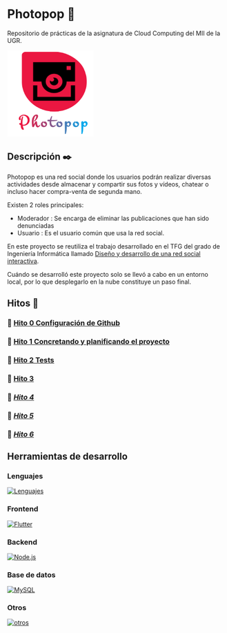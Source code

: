 # Photopop :iphone:
Repositorio de prácticas de la asignatura de Cloud Computing del MII de la UGR.

<img src="/app/frontend/assets/images/imagotipo.png" width="200" height="200">

## Descripción :black_nib:

Photopop es una red social donde los usuarios podrán realizar diversas actividades desde almacenar y compartir sus fotos y vídeos, chatear o incluso hacer compra-venta de segunda mano.

Existen 2 roles principales:

- Moderador : Se encarga de eliminar las publicaciones que han sido denunciadas
- Usuario : Es el usuario común que usa la red social.

En este proyecto se reutiliza el trabajo desarrollado en el TFG del grado de Ingeniería Informática llamado [Diseño y desarrollo de una red social interactiva](/docs/TFG/Memoria_TFG_RAFAEL_GUZMÁN_VALVERDE%20.pdf). 

Cuándo se desarrolló este proyecto solo se llevó a cabo en un entorno local, por lo que desplegarlo en la nube constituye un paso final.

## Hitos :pushpin:

### :round_pushpin: [Hito 0 Configuración de Github](docs/hito0/hito0.md)
### :round_pushpin: [Hito 1 Concretando y planificando el proyecto](docs/hito1/hito1.md)
### :round_pushpin: [Hito 2 Tests](docs/hito2/hito2.md)
### :round_pushpin: [Hito 3](docs/hito3/hito3.md)
### :round_pushpin: [_Hito 4_]()
### :round_pushpin: [_Hito 5_]()
### :round_pushpin: [_Hito 6_]()
  

## Herramientas de desarrollo

### Lenguajes

[![Lenguajes](https://skillicons.dev/icons?i=js,dart,py)](https://developer.mozilla.org/es/docs/Web/JavaScript)

### Frontend

[![Flutter](https://skillicons.dev/icons?i=flutter)](https://flutter.dev/)

### Backend

[![Node.js](https://skillicons.dev/icons?i=nodejs)](https://nodejs.org/)

### Base de datos

[![MySQL](https://skillicons.dev/icons?i=mysql)](https://www.mysql.com/)

### Otros

[![otros](https://skillicons.dev/icons?i=linux,git,vscode,androidstudio)](https://www.linux.org/)


